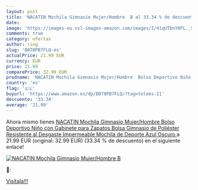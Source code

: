 ```yaml
---
layout: post
title: 'NACATIN Mochila Gimnasio Mujer/Hombre  B al 33.34 % de descuento'
date: 
image: 'https://images-eu.ssl-images-amazon.com/images/I/41qUTbnY0FL._SL200_.jpg'
comments: true
category: ofertas
author: ring
slug: 'B078PB7FLQ-es'
actualPrice: 21.99 EUR
currency: EUR
price: 21.99
comparePrice: 32.99 EUR
prodname: 'NACATIN Mochila Gimnasio Mujer/Hombre  Bolso Deportivo Niño con Gabinete para Zapatos  Bolsa Gimnasio de Poliéster  Resistente al Desgaste Impermeable Mochila de Deporte  Azul Oscuro '
country: 'es'
flag: '🇪🇸'
buyurl: 'https://www.amazon.es/dp/B078PB7FLQ/?tag=tolees-21'
descuento: '33.34'
average: '21.99'
---
```


Ahora mismo tienes [NACATIN Mochila Gimnasio Mujer/Hombre  Bolso Deportivo Niño con Gabinete para Zapatos  Bolsa Gimnasio de Poliéster  Resistente al Desgaste Impermeable Mochila de Deporte  Azul Oscuro ](https://www.amazon.es/dp/B078PB7FLQ/?tag=tolees-21) a 21.99 EUR (original: 32.99 EUR) (33.34 %  de descuento) en el siguiente enlace!

[![NACATIN Mochila Gimnasio Mujer/Hombre  B](https://images-eu.ssl-images-amazon.com/images/I/41qUTbnY0FL._SL200_.jpg)](https://www.amazon.es/dp/B078PB7FLQ/?tag=tolees-21)

🔎:


[Visítala!!!](https://www.amazon.es/dp/B078PB7FLQ/?tag=tolees-21)
